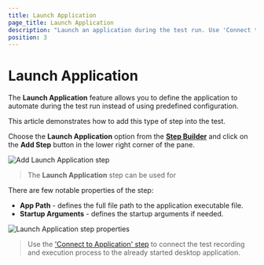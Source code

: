 ```yaml
---
title: Launch Application
page_title: Launch Application
description: "Launch an application during the test run. Use 'Connect to application' step to connect to the running process of the desktop application to allow Test Studio to automate the application."
position: 3
---
```

# Launch Application

The __Launch Application__ feature allows you to define the application to automate during the test run instead of using predefined configuration. 

This article demonstrates how to add this type of step into the test.

Choose the __Launch Application__ option from the <a href="/features/custom-steps/overview" target="_blank">__Step Builder__</a> and click on the __Add Step__ button in the lower right corner of the pane.

![Add Launch Application step][1]

> The __Launch Application__ step can be used for 

There are few notable properties of the step:

- __App Path__ - defines the full file path to the application executable file.
- __Startup Arguments__ - defines the startup arguments if needed.

![Launch Application step properties][2]

> Use the <a href="/features/custom-steps/desktop-common/connect-to-app" target="_blank">'Connect to Application' step</a> to connect the test recording and execution process to the already started desktop application.

[1]: /img/features/custom-steps/launch-app/launch-app-step.png
[2]: /img/features/custom-steps/launch-app/step-launch-app-properties.png
